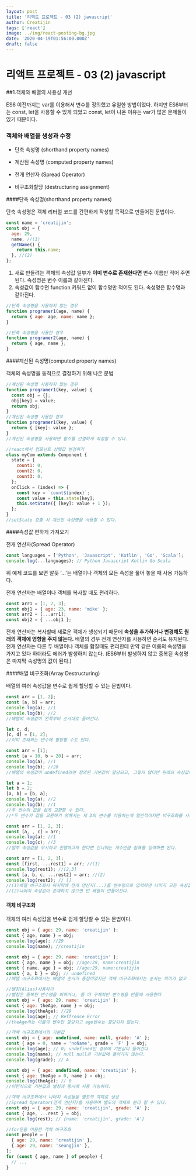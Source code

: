 ```yaml
---
layout: post
title: '리액트 프로젝트 - 03 (2) javascript'
author: Creatijin
tags: ['react']
image: ../img/react-posting-bg.jpg
date: '2020-04-19T01:56:00.000Z'
draft: false
---
```


# 리액트 프로젝트 - 03 (2) javascript

##1.객체와 배열의 사용성 개선

ES6 이전까지는 var를 이용해서 변수를 정의했고 유일한 방법이었다. 하지만 ES6부터는 const, let을 사용할 수 있게 되었고 const, let이 나온 이유는 var가 많은 문제들이 있기 때문이다.

### 객체와 배열을 생성과 수정

- 단축 속성명 (shorthand property names)

- 계산된 속성명 (computed property names)

- 전개 연산자 (Spread Operator)

- 비구조화할당 (destructuring assignment)

####단축 속성명(shorthand property names)

단축 속성명은 객체 리터럴 코드를 간편하게 작성할 목적으로 만들어진 문법이다.

```javascript
const name = 'creatijin';
const obj = {
  age: 29,
  name, //(1)
  getName() {
    return this.name;
  }, //(2)
};
```

1. 새로 만들려는 객체의 속성값 일부가 **이미 변수로 존재한다면** 변수 이름만 적어 주면 된다. 속성명은 변수 이름과 같아진다.
2. 속성값이 함수면 function 키워드 없이 함수명만 적어도 된다. 속성명은 함수명과 같아진다.

```javascript
//단축 속성명을 사용하지 않는 경우
function programer1(age, name) {
  return { age: age, name: name };
}

//단축 속성명을 사용한 경우
function programer2(age, name) {
  return { age, name };
}
```

####계산된 속성명(computed property names)

객체의 속성명을 동적으로 결정하기 위해 나온 문법

```javascript
//계산된 속성명 사용하지 않는 경우
function programer1(key, value) {
  const obj = {};
  obj[key] = value;
  return obj;
}
//계산된 속성명 사용한 경우
function programer1(key, value) {
  return { [key]: value };
}
//계산된 속성명을 사용하면 함수를 간결하게 작성할 수 있다.

//react에서 컴포넌트 상탯값 변경하기
class myCom extends Component {
  state = {
    count1: 0,
    count2: 0,
    count3: 0,
  };
  onClick = (index) => {
    const key = `count${index}`;
    const value = this.state[key];
    this.setState({ [key]: value + 1 });
  };
}
//setState 호출 시 계산된 속성명을 사용할 수 있다.
```

####속성값 편하게 가져오기

전개 연산자(Spread Operator)

```javascript
const languages = ['Python', 'Javascript', 'Kotlin', 'Go', 'Scala'];
console.log(...languages); // Python Javascript Kotlin Go Scala
```

위 예제 코드를 보면 알듯 '...'는 배열이나 객체의 모든 속성을 풀어 놓을 때 사용 가능하다.

전개 연산자는 배열이나 객체를 복사할 때도 편리하다.

```javascript
const arr1 = [1, 2, 3];
const obj1 = { age: 23, name: 'mike' };
const arr2 = [...arr1];
const obj2 = { ...obj1 };
```

전개 연산자는 복사할때 새로운 객체가 생성되기 때문에 **속성을 추가하거나 변경해도 원래의 객체에 영향을 주지 않는다.** 배열의 경우 전개 연산자를 사용하면 순서도 유지된다. 전개 연산자는 다른 두 배열이나 객체를 합칠때도 편리한데 만약 같은 이름의 속성명을 가지고 있다 하더라도 에러가 발생하지 않는다. (ES6부터 발생하지 않고 중복된 속성명은 마지막 속성명의 값이 된다.)

####배열 비구조화(Array Destructuring)

배열의 여러 속성값을 변수로 쉽게 할당할 수 있는 문법이다.

```javascript
const arr = [1, 2];
const [a, b] = arr;
console.log(a); //1
console.log(b); //2
//배열의 속성값이 왼쪽부터 순서대로 들어간다.

let c, d;
[c, d] = [1, 2];
//이미 존재하는 변수에 할당할 수도 있다.

const arr = [1];
const [a = 10, b = 20] = arr;
console.log(a); //1
console.log(b); //20
//배열의 속성값이 undefined라면 정의된 기본값이 할당되고, 그렇지 않다면 원래의 속성값이 할당된다.

let a = 1;
let b = 2;
[a, b] = [b, a];
console.log(a); //2
console.log(b); //1
//두 변수의 값을 쉽게 교환할 수 있다.
//*두 변수가 값을 교환하기 위해서는 제 3의 변수를 이용하는게 일반적이지만 비구조화를 사용하면 짧은 코드로 구현할 수 있다.

const arr = [1, 2, 3];
const [a, , c] = arr;
console.log(a); //1
console.log(c); //3
//일부 속성값을 무시하고 진행하고자 한다면 건너뛰는 개수만큼 쉼표를 입력하면 된다.

const arr = [1, 2, 3];
const [first, ...rest1] = arr; //(1)
console.log(rest1); //[2,3]
const [a, b, c, ...rest2] = arr; //(2)
console.log(rest2); // []
//(1)배열 비구조화시 마지막에 전개 연산자(...)를 변수명으로 입력하면 나머지 모든 속성값이 새로운 배열로 만들어진다.
//(2)나머지 속성값이 존재하지 않으면 빈 배열이 만들어진다.
```

#### 객체 비구조화

객체의 여러 속성값을 변수로 쉽게 할당할 수 있는 문법이다.

```javascript
const obj = { age: 29, name: 'creatijin' };
const { age, name } = obj;
console.log(age); //29
console.log(name); //creatijin

const obj = { age: 29, name: 'creatijin' };
const { age, name } = obj; //age:29, name:creatijin
const { name, age } = obj; //age:29, name:creatijin
const { a, b } = obj; // undefined
//배열 비구조화에서는 배열의 순서가 중점이였지만 객체 비구조화에서는 순서는 의미가 없고 기존의 속성명을 그대로 사영해야 한다는 점이 있다.

//별칭(Alias)사용하기
//별칭은 중복된 변수명을 피하거나, 좀 더 구체적인 변수명을 만들때 사용한다
const obj = { age: 29, name: 'creatijin' };
const { age: theAge, name } = obj;
console.log(theAge); //29
console.log(age); // Reffrence Error
//theAge라는 이름의 변수만 할당되고 age변수는 할당되지 않는다.

//객체 비구조화에서의 기본값
const obj = { age: undefined, name: null, grade: 'A' };
const { age = 0, name = 'noName', grade = 'F' } = obj;
console.log(age); // 0; undefined인 경우에 기본값이 들어간다.
console.log(name); // null null은 기본값에 들어가지 않는다.
console.log(grade); // A

const obj = { age: undefined, name: 'creatijin' };
const { age: theAge = 0, name } = obj;
console.log(theAge); // 0
//이런식으로 기본값과 별칭과 동시에 사용 가능하다.

//객체 비구조화에서 나머지 속성들을 별도의 객체로 생성
//Spread Operator(전개 연산자)를 사용하여 별도의 객체로 분리 할 수 있다.
const obj = { age: 29, name: 'creatijin', grade: 'A' };
const { age, ...rest } = obj;
console.log(rest); // {name: 'creatijin', grade: 'A'}

//for문을 이용한 객체 비구조화
const people = [
  { age: 29, name: 'creatijin' },
  { age: 29, name: 'seungjin' },
];
for (const { age, name } of people) {
  // ...
}
```
